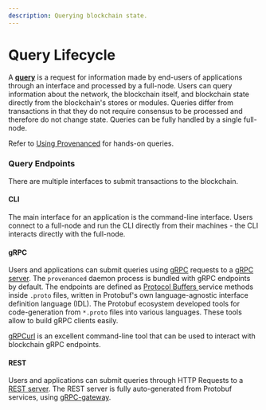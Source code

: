 ```yaml
---
description: Querying blockchain state.
---
```


# Query Lifecycle

A [**query**](https://docs.cosmos.network/main/building-modules/messages-and-queries.html#queries) is a request for information made by end-users of applications through an interface and processed by a full-node. Users can query information about the network, the blockchain itself, and blockchain state directly from the blockchain's stores or modules.  Queries differ from transactions in that they do not require consensus to be processed and therefore do not change state.  Queries can be fully handled by a single full-node.

Refer to [Using Provenanced](../using-provenance/) for hands-on queries.

### Query Endpoints

There are multiple interfaces to submit transactions to the blockchain.

#### CLI

The main interface for an application is the command-line interface. Users connect to a full-node and run the CLI directly from their machines - the CLI interacts directly with the full-node.  

#### gRPC

Users and applications can submit queries using [gRPC](https://grpc.io/) requests to a [gRPC server](https://docs.cosmos.network/main/core/grpc_rest.html#grpc-server). The `provenanced` daemon process is bundled with gRPC endpoints by default. The endpoints are defined as [Protocol Buffers ](https://developers.google.com/protocol-buffers)service methods inside `.proto` files, written in Protobuf's own language-agnostic interface definition language \(IDL\). The Protobuf ecosystem developed tools for code-generation from `*.proto` files into various languages. These tools allow to build gRPC clients easily.

[gRPCurl](https://github.com/fullstorydev/grpcurl) is an excellent command-line tool that can be used to interact with blockchain gRPC endpoints.

#### REST

Users and applications can submit queries through HTTP Requests to a [REST server](https://docs.cosmos.network/main/core/grpc_rest.html#rest-server). The REST server is fully auto-generated from Protobuf services, using [gRPC-gateway](https://github.com/grpc-ecosystem/grpc-gateway).

